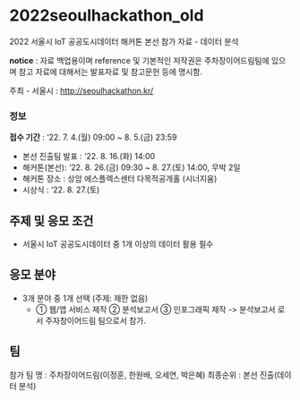 # 2022seoulhackathon_old
2022 서울시 IoT 공공도시데이터 해커톤 본선 참가 자료 - 데이터 분석

**notice** : 자료 백업용이며 reference 및 기본적인 저작권은 주차장이어드림팀에 있으며 참고 자료에 대해서는 발표자료 및 참고문헌 등에 명시함.

주최 - 서울시 : http://seoulhackathon.kr/

### 정보

**접수 기간** : ‘22. 7. 4.(월) 09:00 ~ 8. 5.(금) 23:59
- 본선 진출팀 발표 : ‘22. 8. 16.(화) 14:00
- 해커톤(본선): ‘22. 8. 26.(금) 09:30 ~ 8. 27.(토) 14:00, 무박 2일
- 해커톤 장소 : 상암 에스플렉스센터 다목적공개홀 (시너지움)
- 시상식 : ‘22. 8. 27.(토)

## 주제 및 응모 조건
- 서울시 IoT 공공도시데이터 중 1개 이상의 데이터 활용 필수

## 응모 분야
- 3개 분야 중 1개 선택 (주제: 제한 없음)
  - ① 웹/앱 서비스 제작 ② 분석보고서 ③ 인포그래픽 제작
-> 분석보고서 로서 주자창이어드림 팀으로서 참가.


## 팀
참가 팀 명 : 주차장이어드림(이정훈, 한원배, 오세연, 박은혜)
최종순위 : 본선 진출(데이터 분석)

